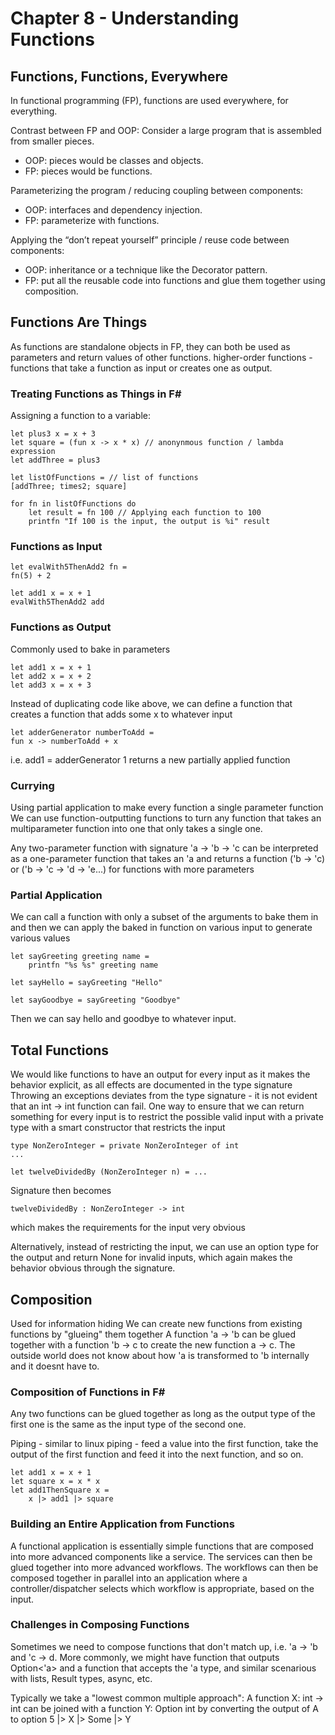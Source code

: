 
# Chapter 8 - Understanding Functions
## Functions, Functions, Everywhere

In functional programming (FP), functions are used everywhere, for everything.

Contrast between FP and OOP: 
Consider a large program that is assembled from smaller pieces.
-  OOP: pieces would be classes and objects.
-  FP: pieces would be functions.

Parameterizing the program / reducing coupling between components:
-   OOP: interfaces and dependency injection.
-   FP: parameterize with functions.

Applying the “don’t repeat yourself” principle / reuse code between components:
- OOP: inheritance or a technique like the Decorator pattern.
-  FP: put all the reusable code into functions and glue them together using composition.

## Functions Are Things

As functions are standalone objects in FP, they can both be used as parameters and return values of other functions. 
higher-order functions - functions that take a function as input or creates one as output. 

### Treating Functions as Things in F#
Assigning a function to a variable: 
```
let plus3 x = x + 3
let square = (fun x -> x * x) // anonynmous function / lambda expression
let addThree = plus3 

let listOfFunctions = // list of functions
[addThree; times2; square]

for fn in listOfFunctions do
	let result = fn 100 // Applying each function to 100
	printfn "If 100 is the input, the output is %i" result
```
### Functions as Input
```
let evalWith5ThenAdd2 fn =
fn(5) + 2

let add1 x = x + 1 
evalWith5ThenAdd2 add
```
### Functions as Output

Commonly used to bake in parameters
```
let add1 x = x + 1
let add2 x = x + 2
let add3 x = x + 3
```
Instead of duplicating code like  above, we can define a function that creates a function that adds some x to whatever input 
```
let adderGenerator numberToAdd =
fun x -> numberToAdd + x
```
i.e. add1 = adderGenerator 1 returns a new partially applied function 

### Currying  
Using partial application to make every function a single parameter function 
We can use function-outputting functions to turn any function that takes an multiparameter function into one that only takes a single one.  

Any two-parameter function with signature 'a -> 'b -> 'c can be
interpreted as a one-parameter function that takes an 'a and returns a function
('b -> 'c) or ('b -> 'c -> 'd -> 'e...) for functions with more parameters

### Partial Application

We can call a function with only a subset of the arguments to bake them in and then we can apply the baked in function on various input to generate various values 
```
let sayGreeting greeting name =
	printfn "%s %s" greeting name

let sayHello = sayGreeting "Hello"

let sayGoodbye = sayGreeting "Goodbye"
```

Then we can say hello and goodbye to whatever input. 

## Total Functions
We would like functions to have an output for every input as it makes the behavior explicit, as all effects are documented in the type signature 
Throwing an exceptions deviates from the type signature - it is not evident that an int -> int function can fail.
One way to ensure that we can return something for every input is to restrict the possible valid input with a private type with a smart constructor that restricts the input 
```
type NonZeroInteger = private NonZeroInteger of int
... 
 
let twelveDividedBy (NonZeroInteger n) = ...
 ```
 Signature then becomes 
 ```
 twelveDividedBy : NonZeroInteger -> int
 ```
  which makes the requirements for the input very obvious 
 
 Alternatively, instead of restricting the input, we can use an option type for the output and return None for invalid inputs, which again makes the behavior obvious through the signature.  
 
 ## Composition
 Used for information hiding
 We can create new functions from existing functions by "glueing" them together 
 A function 'a -> 'b can be glued together with a function 'b -> c to create the new function a -> c. The outside world does not know about how 'a is transformed to 'b internally and it doesnt have to. 
 
 ### Composition of Functions in F#
 Any two functions can be glued together as long as the output type of
the first one is the same as the input type of the second one.

Piping - similar to linux piping - feed a value into the first function, take the output of the first function and feed it into
the next function, and so on.
```
let add1 x = x + 1 
let square x = x * x 
let add1ThenSquare x =
	x |> add1 |> square
```
	
### Building an Entire Application from Functions

A functional application is essentially simple functions that are composed into more advanced components like a service.
The services can then be glued together into more advanced workflows. 
The workflows can then be composed together in parallel into an application where a controller/dispatcher selects which workflow is appropriate, based on the input.

### Challenges in Composing Functions
Sometimes we need to compose functions that don't match up, i.e. 'a -> 'b and 'c -> d.
More commonly, we might have function that outputs Option<'a> and a function that accepts the 'a type, and similar scenarious with lists, Result types, async, etc. 

Typically we take a "lowest common multiple approach":
A function X: int -> int can be joined with a function Y: Option<int> int by converting the output of A to option 
5 |> X |> Some |> Y